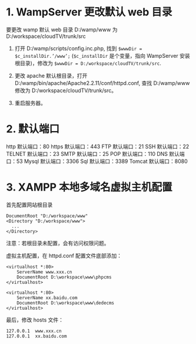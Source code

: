 # 1. WampServer 更改默认 web 目录

要更改 wamp 默认 web 目录 D:/wamp/www 为 D:/workspace/cloudTV/trunk/src

1. 打开 D:/wamp/scripts/config.inc.php, 找到 `$wwwDir = $c_installDir.’/www’;` (`$c_installDir` 是个变量，指向 WampServer 安装根目录)，修改为 `$wwwDir = D:/workspace/cloudTV/trunk/src`.

2. 更改 apache 默认根目录，打开 D:/wamp/bin/apache/Apache2.2.11/conf/httpd.conf, 查找 D:/wamp/www 修改为 D:/workspace/cloudTV/trunk/src。

3. 重启服务器。


# 2. 默认端口

http 默认端口：80
https 默认端口：443
FTP 默认端口：21
SSH 默认端口：22
TELNET 默认端口：23
SMTP 默认端口：25
POP 默认端口：110
DNS 默认端口：53
Mysql 默认端口：3306
Sql 默认端口：3389
Tomcat 默认端口：8080

# 3. XAMPP 本地多域名虚拟主机配置

首先配置网站根目录 
    
    DocumentRoot "D:/workspace/www"
    <Directory "D:/workspace/www">
      ...
    </Directory>

注意：若根目录未配置，会有访问权限问题。

虚拟主机配置，在 httpd.conf 配置文件底部添加：

    <virtualhost *:80>
        ServerName www.xxx.cn
        DocumentRoot D:\workspace\www\phpcms
    </virtualhost>

    <virtualhost *:80>
        ServerName xx.baidu.com
        DocumentRoot D:\workspace\www\dedecms
    </virtualhost>

最后，修改 hosts 文件：

    127.0.0.1  www.xxx.cn
    127.0.0.1  xx.baidu.com


